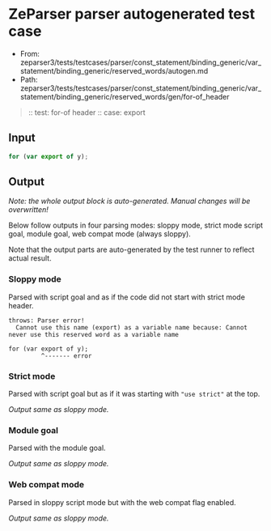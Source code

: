 # ZeParser parser autogenerated test case

- From: zeparser3/tests/testcases/parser/const_statement/binding_generic/var_statement/binding_generic/reserved_words/autogen.md
- Path: zeparser3/tests/testcases/parser/const_statement/binding_generic/var_statement/binding_generic/reserved_words/gen/for-of_header

> :: test: for-of header
> :: case: export

## Input


`````js
for (var export of y);
`````

## Output

_Note: the whole output block is auto-generated. Manual changes will be overwritten!_

Below follow outputs in four parsing modes: sloppy mode, strict mode script goal, module goal, web compat mode (always sloppy).

Note that the output parts are auto-generated by the test runner to reflect actual result.

### Sloppy mode

Parsed with script goal and as if the code did not start with strict mode header.

`````
throws: Parser error!
  Cannot use this name (export) as a variable name because: Cannot never use this reserved word as a variable name

for (var export of y);
         ^------- error
`````

### Strict mode

Parsed with script goal but as if it was starting with `"use strict"` at the top.

_Output same as sloppy mode._

### Module goal

Parsed with the module goal.

_Output same as sloppy mode._

### Web compat mode

Parsed in sloppy script mode but with the web compat flag enabled.

_Output same as sloppy mode._
